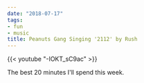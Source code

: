 ```yaml
---
date: "2018-07-17"
tags:
- fun
- music
title: Peanuts Gang Singing '2112' by Rush
---
```


{{< youtube "-IOKT_sC9ac" >}}

The best 20 minutes I'll spend this week.
